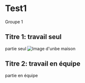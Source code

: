 # Test1
Groupe 1
## Titre 1: travail seul
partie seul
<img src="https://www.google.com/url?sa=i&url=https%3A%2F%2Fleguearchitecture.com%2Fcollections%2F&psig=AOvVaw37rJVdQShE6T-DwxoVUeQr&ust=1674587473956000&source=images&cd=vfe&ved=0CA0QjRxqFwoTCPDn6M6y3vwCFQAAAAAdAAAAABAD" alt="Image d'unbe maison">
## Titre 2: travail en équipe
partie en équipe
